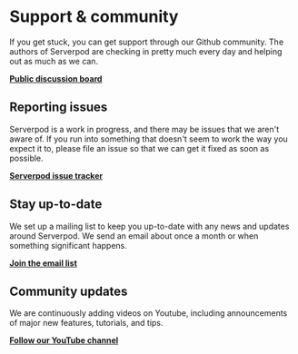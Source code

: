 # Support & community

If you get stuck, you can get support through our Github community. The authors of Serverpod are checking in pretty much every day and helping out as much as we can.

__[Public discussion board](https://github.com/serverpod/serverpod/discussions)__

## Reporting issues

Serverpod is a work in progress, and there may be issues that we aren't aware of. If you run into something that doesn't seem to work the way you expect it to, please file an issue so that we can get it fixed as soon as possible.

__[Serverpod issue tracker](https://github.com/serverpod/serverpod/issues)__

## Stay up-to-date

We set up a mailing list to keep you up-to-date with any news and updates around Serverpod. We send an email about once a month or when something significant happens.

__[Join the email list](https://serverpod.news)__

## Community updates

We are continuously adding videos on Youtube, including announcements of major new features, tutorials, and tips.

__[Follow our YouTube channel](https://www.youtube.com/@serverpod)__
